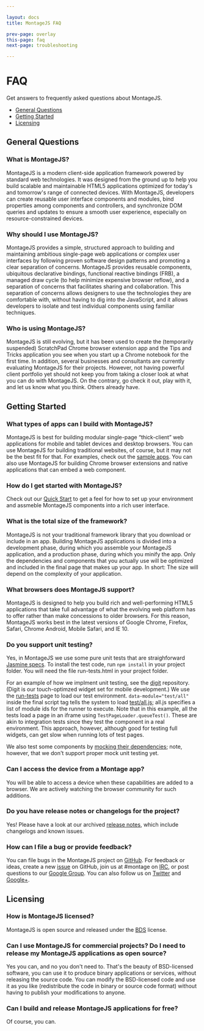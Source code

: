 ```yaml
---

layout: docs
title: MontageJS FAQ

prev-page: overlay
this-page: faq
next-page: troubleshooting

---
```



# FAQ

Get answers to frequently asked questions about MontageJS.

* [General Questions](#general)
* [Getting Started](#gs)
* [Licensing](#licensing)


## <a name="general"></a>General Questions

### What is MontageJS?
MontageJS is a modern client-side application framework powered by standard web technologies. It was designed from the ground up to help you build scalable and maintainable HTML5 applications optimized for today's and tomorrow's range of connected devices. With MontageJS, developers can create reusable user interface components and modules, bind properties among components and controllers, and synchronize DOM queries and updates to ensure a smooth user experience, especially on resource-constrained devices.

### Why should I use MontageJS?
MontageJS provides a simple, structured approach to building and maintaining ambitious single-page web applications or complex user interfaces by following proven software design patterns and promoting a clear separation of concerns. MontageJS provides reusable components, ubiquitous declarative bindings, functional reactive bindings (FRB), a managed draw cycle (to help minimize expensive browser reflow), and a separation of concerns that facilitates sharing and collaboration. This separation of concerns allows designers to use the technologies they are comfortable with, without having to dig into the JavaScript, and it allows developers to isolate and test individual components using familiar techniques.

### Who is using MontageJS?
MontageJS is still evolving, but it has been used to create the (temporarily suspended) ScratchPad Chrome browser extension app and the Tips and Tricks application you see when you start up a Chrome notebook for the first time. In addition, several businesses and consultants are currently evaluating MontageJS for their projects. However, not having powerful client portfolio yet should not keep you from taking a closer look at what you can do with MontageJS. On the contrary, go check it out, play with it, and let us know what you think. Others already have.


## <a name="gs"></a>Getting Started

### What types of apps can I build with MontageJS?
MontageJS is best for building modular single-page “thick-client” web applications for mobile and tablet devices and desktop browsers. You can use MontageJS for building traditional websites, of course, but it may not be the best fit for that. For examples, check out the [sample apps](http://montagejs.org/apps/). You can also use MontageJS for building Chrome browser extensions and native applications that can embed a web component.

### How do I get started with MontageJS?
Check out our [Quick Start](http://montagejs.org/docs/montagejs-setup.html) to get a feel for how to set up your environment and assmeble MontageJS components into a rich user interface.

### What is the total size of the framework?
MontageJS is not your traditional framework library that you download or include in an app. Building MontageJS applications is divided into a development phase, during which you assemble your MontageJS application, and a production phase, during which you minify the app. Only the dependencies and components that you actually use will be optimized and included in the final page that makes up your app. In short: The size will depend on the complexity of your application.

### What browsers does MontageJS support?
MontageJS is designed to help you build rich and well-performing HTML5 applications that take full advantage of what the evolving web platform has to offer rather than make concessions to older browsers. For this reason, MontageJS works best in the latest versions of Google Chrome, Firefox, Safari, Chrome Android, Mobile Safari, and IE 10.

### Do you support unit testing?
Yes, in MontageJS we use some pure unit tests that are straighforward [Jasmine specs](https://github.com/montagejs/montage/blob/master/test/core/super-spec.js). To install the test code, run `npm install` in your project folder. You will need the file run-tests.html in your project folder.

For an example of how we implment unit testing, see the [digit](https://github.com/montagejs/digit) repository. (Digit is our touch-optimzed widget set for mobile development.) We use the [run-tests](https://github.com/montagejs/digit/blob/master/run-tests.html) page to load our test environment. `data-module="test/all"` inside the final script tag tells the system to load [test/all.js](https://github.com/montagejs/digit/tree/master/test); all.js specifies a list of module ids for the runner to execute. Note that in this example, all the tests load a page in an iframe using `TestPageLoader.queueTest()`. These are akin to integration tests since they test the component in a real environment. This approach, however, although good for testing full widgets, can get slow when running lots of test pages.

We also test some components by [mocking their dependencies](https://github.com/montagejs/montage/blob/master/test/base/abstract-button-spec.js); note, however, that we don't support proper mock unit testing yet.

### Can I access the device from a Montage app?
You will be able to access a device when these capabilities are added to a browser. We are actively watching the browser community for such additions.

### Do you have release notes or changelogs for the project?
Yes! Please have a look at our archived [release notes](https://github.com/montagejs/montage/blob/master/CHANGES.md), which include changelogs and known issues.

### How can I file a bug or provide feedback?
You can file bugs in the MontageJS project on [GitHub](https://github.com/montagejs/montage/issues). For feedback or ideas, create a new [issue](https://github.com/montagejs/montage/issues) on GitHub, join us at #montage on [IRC](http://webchat.freenode.net/?channels=montage), or post questions to our [Google Group](https://groups.google.com/forum/?fromgroups#!forum/montagejs). You can also follow us on [Twitter](https://twitter.com/montage_js) and [Google+](https://plus.google.com/116915300739108010954/).


## <a name="licensing"></a>Licensing

### How is MontageJS licensed?
MontageJS is open source and released under the [BDS](https://github.com/montagejs/montage/blob/master/LICENSE.md) license.

### Can I use MontageJS for commercial projects? Do I need to release my MontageJS applications as open source?
Yes you can, and no you don't need to. That's the beauty of BSD-licensed software, you can use it to produce binary applications or services, without releasing the source code. You can modify the BSD-licensed code and use it as you like (redistribute the code in binary or source code format) without having to publish your modifications to anyone.

### Can I build and release MontageJS applications for free?
Of course, you can.


